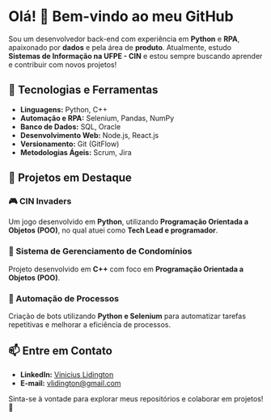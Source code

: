 # Olá! 👋 Bem-vindo ao meu GitHub

Sou um desenvolvedor back-end com experiência em **Python** e **RPA**, apaixonado por **dados** e pela área de **produto**. Atualmente, estudo **Sistemas de Informação na UFPE - CIN** e estou sempre buscando aprender e contribuir com novos projetos!

## 🚀 Tecnologias e Ferramentas
- **Linguagens:** Python, C++
- **Automação e RPA:** Selenium, Pandas, NumPy
- **Banco de Dados:** SQL, Oracle
- **Desenvolvimento Web:** Node.js, React.js
- **Versionamento:** Git (GitFlow)
- **Metodologias Ágeis:** Scrum, Jira

## 📌 Projetos em Destaque
### 🎮 CIN Invaders
Um jogo desenvolvido em **Python**, utilizando **Programação Orientada a Objetos (POO)**, no qual atuei como **Tech Lead e programador**.

### 🏢 Sistema de Gerenciamento de Condomínios
Projeto desenvolvido em **C++** com foco em **Programação Orientada a Objetos (POO)**.

### 🔄 Automação de Processos
Criação de bots utilizando **Python e Selenium** para automatizar tarefas repetitivas e melhorar a eficiência de processos.

## 📫 Entre em Contato
- **LinkedIn:** [Vinicius Lidington](www.linkedin.com/in/viniciuslidington)
- **E-mail:** vlidington@gmail.com

Sinta-se à vontade para explorar meus repositórios e colaborar em projetos! 🚀
